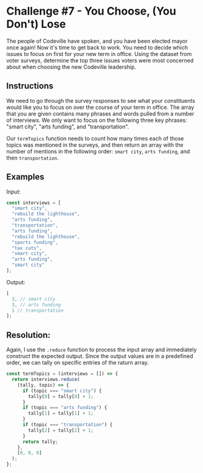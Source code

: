 # Challenge #7 - You Choose, (You Don't) Lose

The people of Codeville have spoken, and you have been elected mayor once again! Now it's time to get back to work. You need to decide which issues to focus on first for your new term in office. Using the dataset from voter surveys, determine the top three issues voters were most concerned about when choosing the new Codeville leadership.

## Instructions

We need to go through the survey responses to see what your constituents would like you to focus on over the course of your term in office. The array that you are given contains many phrases and words pulled from a number of interviews. We only want to focus on the following three key phrases: "smart city", "arts funding", and "transportation".

Our `termTopics` function needs to count how many times each of those topics was mentioned in the surveys, and then return an array with the number of mentions in the following order: `smart city`, `arts funding`, and then `transportation`.

## Examples

Input:

```js
const interviews = [
  "smart city",
  "rebuild the lighthouse",
  "arts funding",
  "transportation",
  "arts funding",
  "rebuild the lighthouse",
  "sports funding",
  "tax cuts",
  "smart city",
  "arts funding",
  "smart city"
];
```

Output:

```js
[
  3, // smart city
  3, // arts funding
  1 // transportation
];
```

## Resolution:

Again, I use the `.reduce` function to process the input array and immediately construct the expected output. Since the output values are in a predefined order, we can tally on specific entries of the raturn array.

```js
const termTopics = (interviews = []) => {
  return interviews.reduce(
    (tally, topic) => {
      if (topic === "smart city") {
        tally[0] = tally[0] + 1;
      }
      if (topic === "arts funding") {
        tally[1] = tally[1] + 1;
      }
      if (topic === "transportation") {
        tally[2] = tally[2] + 1;
      }
      return tally;
    },
    [0, 0, 0]
  );
};
```
